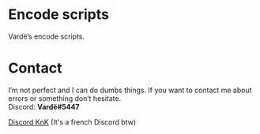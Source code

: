 # Encode scripts
Vardë’s encode scripts.

# Contact
I’m not perfect and I can do dumbs things. If you want to contact me about errors or something don’t hesitate.<br>
Discord: **Vardë#5447**

[Discord KnK](https://discord.gg/RPGzM4b) (It's a french Discord btw)

